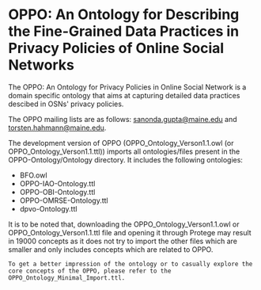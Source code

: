 # OPPO: An Ontology for Describing the Fine-Grained Data Practices in Privacy Policies of Online Social Networks

The OPPO: An Ontology for Privacy Policies in Online Social Network is a domain specific ontology that aims at capturing detailed data practices descibed in OSNs' privacy policies. 

The OPPO mailing lists are as follows: sanonda.gupta@maine.edu and torsten.hahmann@maine.edu. 

The development version of OPPO (OPPO_Ontology_Verson1.1.owl (or OPPO_Ontology_Verson1.1.ttl)) imports all ontologies/files present in the OPPO-Ontology/Ontology directory. It includes the following ontologies:

- BFO.owl
- OPPO-IAO-Ontology.ttl
- OPPO-OBI-Ontology.ttl
- OPPO-OMRSE-Ontology.ttl
- dpvo-Ontology.ttl

It is to be noted that,  downloading the OPPO_Ontology_Verson1.1.owl or OPPO_Ontology_Verson1.1.ttl file and opening it through Protege may result in 19000 concepts as it does not try to import the other files which are smaller and only includes concepts which are related to OPPO. 

```To get a better impression of the ontology or to casually explore the core concepts of the OPPO, please refer to the OPPO_Ontology_Minimal_Import.ttl.```
